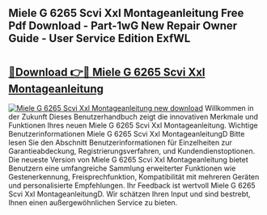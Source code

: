 ## Miele G 6265 Scvi Xxl Montageanleitung Free Pdf Download - Part-1wG New Repair Owner Guide - User Service Edition ExfWL

# <h2><a href="http://df6v1s.blite.top/?on=Miele+G+6265+Scvi+Xxl+Montageanleitung">🔗Download 👉🔴 Miele G 6265 Scvi Xxl Montageanleitung</a></h2>

[![Miele G 6265 Scvi Xxl Montageanleitung new download](https://i.imgur.com/lujVjoI.png)](http://df6v1s.blite.top/?on=Miele+G+6265+Scvi+Xxl+Montageanleitung)
Willkommen in der Zukunft Dieses Benutzerhandbuch zeigt die innovativen Merkmale und Funktionen Ihres neuen Miele G 6265 Scvi Xxl Montageanleitung. Wichtige Benutzerinformationen Miele G 6265 Scvi Xxl MontageanleitungD Bitte lesen Sie den Abschnitt Benutzerinformationen für Einzelheiten zur Garantieabdeckung, Registrierungsverfahren, und Kundendienstoptionen. Die neueste Version von Miele G 6265 Scvi Xxl Montageanleitung bietet Benutzern eine umfangreiche Sammlung erweiterter Funktionen wie Gestenerkennung, Freisprechfunktion, Kompatibilität mit mehreren Geräten und personalisierte Empfehlungen. Ihr Feedback ist wertvoll Miele G 6265 Scvi Xxl MontageanleitungD. Wir schätzen Ihren Input und sind bestrebt, Ihnen einen außergewöhnlichen Service zu bieten.
